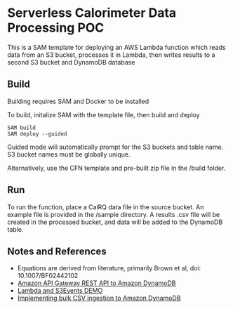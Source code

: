# Serverless Calorimeter Data Processing POC
This is a SAM template for deploying an AWS Lambda function which reads data from an S3 bucket, 
processes it in Lambda, then writes results to a second S3 bucket and DynamoDB database

## Build
Building requires SAM and Docker to be installed 

To build, initalize SAM with the template file, then build and deploy
```
SAM build
SAM deploy --guided
```
Guided mode will automatically prompt for the S3 buckets and table name. S3 bucket names must be globally unique.

Alternatively, use the CFN template and pre-built zip file in the /build folder. 
## Run
To run the function, place a CalRQ data file in the source bucket. An example file is provided in the /sample directory.
A results .csv file will be created in the processed bucket, and data will be added to the DynamoDB table.

## Notes and References
- Equations are derived from literature, primarily Brown et al, doi: 10.1007/BF02442102
- [Amazon API Gateway REST API to Amazon DynamoDB](https://github.com/aws-samples/serverless-patterns/tree/main/apigw-rest-api-dynamodb)
- [Lambda and S3Events DEMO](https://github.com/acantril/learn-cantrill-io-labs/tree/master/00-aws-simple-demos/aws-lambda-s3-events)
- [Implementing bulk CSV ingestion to Amazon DynamoDB](https://github.com/aws-samples/csv-to-dynamodb)